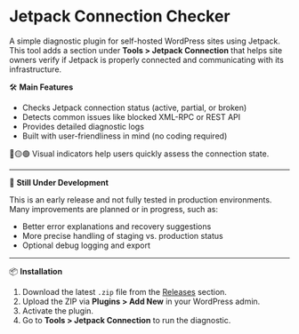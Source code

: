 # Jetpack Connection Checker

A simple diagnostic plugin for self-hosted WordPress sites using Jetpack. This tool adds a section under **Tools > Jetpack Connection** that helps site owners verify if Jetpack is properly connected and communicating with its infrastructure.

🛠️ **Main Features**

- Checks Jetpack connection status (active, partial, or broken)
- Detects common issues like blocked XML-RPC or REST API
- Provides detailed diagnostic logs
- Built with user-friendliness in mind (no coding required)

🔴🟡🟢 Visual indicators help users quickly assess the connection state.

---

🚧 **Still Under Development**

This is an early release and not fully tested in production environments. Many improvements are planned or in progress, such as:

- Better error explanations and recovery suggestions
- More precise handling of staging vs. production status
- Optional debug logging and export

---

📦 **Installation**

1. Download the latest `.zip` file from the [Releases](../../releases) section.
2. Upload the ZIP via **Plugins > Add New** in your WordPress admin.
3. Activate the plugin.
4. Go to **Tools > Jetpack Connection** to run the diagnostic.
